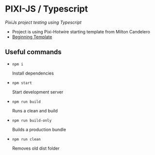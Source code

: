 # PIXI-JS / Typescript

_PixiJs project testing using Typescript_

- Project is using Pixi-Hotwire starting template from Milton Candelero
- [Beginning Template](https://github.com/miltoncandelero/pixi-hotwire)

## Useful commands

- `npm i`

  Install dependencies

- `npm start`

  Start development server

- `npm run build`

  Runs a clean and build

- `npm run build-only`

  Builds a production bundle

- `npm run clean`

  Removes old dist folder
